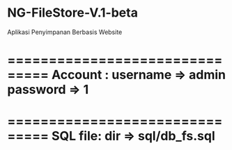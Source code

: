 # NG-FileStore-V.1-beta

Aplikasi Penyimpanan Berbasis Website

===============================
Account :
username => admin
password => 1
===============================

===============================
SQL file:
dir => sql/db_fs.sql
===============================
